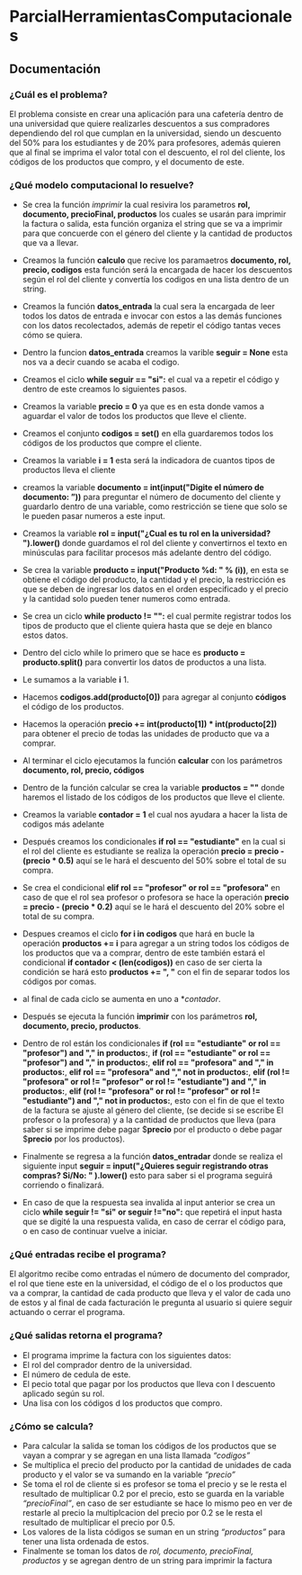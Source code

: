 # ParcialHerramientasComputacionales
## Documentación
### ¿Cuál es el problema?
El problema consiste en crear una aplicación para una cafetería dentro de una universidad que quiere realizarles descuentos a sus compradores dependiendo del rol que cumplan en la universidad, siendo un descuento del 50% para los estudiantes y de 20% para profesores, además quieren que al final se imprima el valor total con el descuento, el rol del cliente, los códigos de los productos que compro, y el documento de este.

### ¿Qué modelo computacional lo resuelve? 
* Se crea la función *imprimir* la cual resivira los parametros **rol, documento, precioFinal, productos** los cuales se usarán para imprimir la factura o salida, esta función organiza el string que se va a imprimir para que concuerde con el género del cliente y la cantidad de productos que va a llevar. 

* Creamos la función **calculo** que recive los paramaetros **documento, rol, precio, codigos** esta función será la encargada de hacer los descuentos según el rol del cliente y convertía los codigos en una lista dentro de un string. 

* Creamos la función **datos_entrada** la cual sera la encargada de leer todos los datos de entrada e invocar con estos a las demás funciones con los datos recolectados, además de repetir el código tantas veces cómo se quiera. 

* Dentro la funcion **datos_entrada** creamos la varible **seguir = None** esta nos va a decir cuando se acaba el codigo. 

* Creamos el ciclo **while seguir  == "si":** el cual va a repetir el código y dentro de este creamos lo siguientes pasos. 

* Creamos la variable **precio = 0** ya que es en esta donde vamos a aguardar el valor de todos los productos que lleve el cliente. 

* Creamos el conjunto **codigos = set()** en ella guardaremos todos los códigos de los productos que compre el cliente. 

* Creamos la variable **i = 1** esta será la indicadora de cuantos tipos de productos lleva el cliente 

* creamos la variable **documento =  int(input("Digite el número de documento: ”))** para preguntar el número de documento del cliente y guardarlo dentro de una variable, como restricción se tiene que solo se le pueden pasar numeros a este input. 

* Creamos la variable **rol = input("¿Cual es tu rol en la universidad?  ").lower()** donde guardamos el rol del cliente y convertirnos el texto en minúsculas para facilitar procesos más adelante dentro del código. 

* Se crea la variable **producto = input("Producto %d: " % (i))**, en esta se obtiene el código del producto, la cantidad y el precio, la restricción es que se deben de ingresar los datos en el orden especificado y el precio y la cantidad solo pueden tener numeros como entrada. 

* Se crea un ciclo **while  producto != "":** el cual permite registrar todos los tipos de producto que el cliente quiera hasta que se deje en blanco estos datos. 

* Dentro del ciclo while lo primero que se hace es **producto = producto.split()** para convertir los datos de productos a una lista. 

* Le sumamos a la variable **i**  1.

* Hacemos **codigos.add(producto[0])** para agregar al conjunto **códigos** el código de los productos. 

* Hacemos la operación **precio += int(producto[1]) * int(producto[2])** para obtener el precio de todas las unidades de producto que va a comprar. 

* Al terminar el ciclo ejecutamos la función **calcular** con los parámetros **documento, rol, precio, códigos** 

* Dentro de la función calcular se crea la variable **productos = ""** donde haremos el listado de los códigos de los productos que lleve el cliente. 

* Creamos la variable **contador = 1** el cual nos ayudara a hacer la lista de codigos más adelante 

* Después creamos los condicionales **if rol == "estudiante"** en la cual si el rol del cliente es estudiante se realiza la operación **precio = precio - (precio * 0.5)** aquí se le hará el descuento del 50% sobre el total de su compra. 

* Se crea el condicional **elif rol == "profesor" or rol == "profesora"** en caso de que el rol sea profesor o profesora se hace la operación **precio = precio - (precio * 0.2)**  aquí se le hará el descuento del 20% sobre el total de su compra. 

* Despues creamos el ciclo **for i in codigos** que hará en bucle la operación **productos += i** para agregar a un string todos los códigos de los productos que va a comprar, dentro de este también estará el condicional **if contador < (len(codigos))** en caso de ser cierta la condición se hará esto **productos += ", "** con el fin de separar todos los códigos por comas. 

* al final de cada ciclo se aumenta en uno a **contador*.

* Después se ejecuta la función **imprimir** con los parámetros **rol, documento, precio, productos**. 

* Dentro de rol están los condicionales **if (rol == "estudiante" or rol == "profesor") and "," in productos:**, **if (rol == "estudiante" or rol == "profesor") and "," in productos:**, **elif rol == "profesora" and "," in productos:**, **elif rol == "profesora" and "," not in productos:**, **elif (rol != "profesora" or rol != "profesor" or rol != "estudiante") and "," in productos:**, **elif (rol != "profesora" or rol != "profesor" or rol != "estudiante") and "," not in productos:**, esto con el fin de que el texto de la factura se ajuste al género del cliente, (se decide si se escribe El profesor o la profesora) y a la cantidad de productos que lleva (para saber si se imprime debe pagar $**precio** por el producto o debe pagar $**precio** por los productos). 

* Finalmente se regresa a la función **datos_entradar** donde se realiza el siguiente input **seguir = input("¿Quieres seguir registrando otras compras? Si/No: " ).lower()** esto para saber si el programa seguirá corriendo o finalizará. 

* En caso de que la respuesta sea invalida al input anterior se crea un ciclo **while seguir != "si" or seguir !="no":** que repetirá el input hasta que se digité la una respuesta valida, en caso de cerrar  el código para, o en caso de continuar vuelve a iniciar. 

### ¿Qué entradas recibe el programa?
El algoritmo recibe como entradas el número de documento del comprador, el rol que tiene este en la universidad, el código de el o los productos que va a comprar, la cantidad de cada producto que lleva y el valor de cada uno de estos y al final de cada facturación le pregunta al usuario si quiere seguir actuando o cerrar el programa. 

### ¿Qué salidas retorna el programa?
* El programa imprime la factura con los siguientes datos: 
* El rol del comprador dentro de la universidad.  
* El número de cedula de este. 
* El pecio total que pagar por los productos que lleva con l descuento aplicado según su rol. 
* Una lisa con los códigos d los productos que compro. 

### ¿Cómo se calcula?
* Para calcular la salida se toman los códigos de los productos que se vayan a comprar y se agregan en una lista llamada _“codigos”_
* Se multiplica el precio del producto por la cantidad de unidades de cada producto y el valor se va sumando en la variable _“precio”_ 
* Se toma el rol de cliente si es profesor se toma el precio y se le resta el resultado de multiplicar 0.2 por el precio, esto se guarda en la variable _“precioFinal”_, en caso de ser estudiante se hace lo mismo peo en ver de restarle al precio la multiplcacion del precio por 0.2 se le resta el resultado de multiplicar el precio por 0.5. 
* Los valores de la lista códigos se suman en un string _“productos”_ para tener una lista ordenada de estos. 
* Finalmente se toman los datos de _rol, documento, precioFinal, productos_ y se agregan dentro de un string para imprimir la factura 
